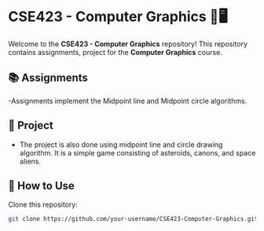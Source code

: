 # CSE423 - Computer Graphics 🎨🖥️  

Welcome to the **CSE423 - Computer Graphics** repository! This repository contains assignments, project  for the **Computer Graphics** course.  


## 📚 Assignments
 -Assignments implement the Midpoint line and Midpoint circle algorithms.
## 🚀 Project
  - The project is also done using midpoint line and circle drawing algorithm. It is a simple game consisting of asteroids, canons, and space aliens.
      
## 📜 How to Use  
 Clone this repository:  
   ```sh
   git clone https://github.com/your-username/CSE423-Computer-Graphics.git
  
